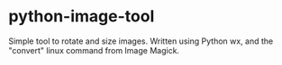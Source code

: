 python-image-tool
=================

Simple tool to rotate and size images. Written using Python wx, and the "convert" linux command from Image Magick.
